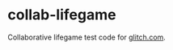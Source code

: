 collab-lifegame
======================
Collaborative lifegame test code for [glitch.com](https://glitch.com/).
